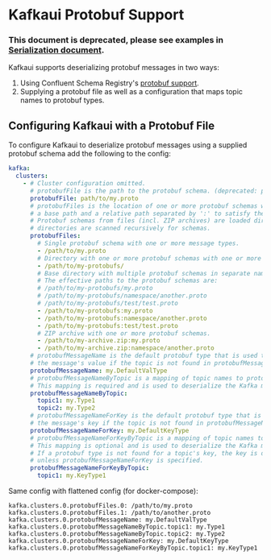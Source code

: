 # Kafkaui Protobuf Support

### This document is deprecated, please see examples in [Serialization document](Serialization.md).

Kafkaui supports deserializing protobuf messages in two ways:
1. Using Confluent Schema Registry's [protobuf support](https://docs.confluent.io/platform/current/schema-registry/serdes-develop/serdes-protobuf.html).
2. Supplying a protobuf file as well as a configuration that maps topic names to protobuf types.

## Configuring Kafkaui with a Protobuf File

To configure Kafkaui to deserialize protobuf messages using a supplied protobuf schema add the following to the config:
```yaml
kafka:
  clusters:
    - # Cluster configuration omitted.
      # protobufFile is the path to the protobuf schema. (deprecated: please use "protobufFiles")
      protobufFile: path/to/my.proto
      # protobufFiles is the location of one or more protobuf schemas which can optionally consist of
      # a base path and a relative path separated by ':' to satisfy the naming conventions in the schemas.
      # Protobuf schemas from files (incl. ZIP archives) are loaded directly,
      # directories are scanned recursively for schemas.
      protobufFiles:
        # Single protobuf schema with one or more message types.
        - /path/to/my.proto
        # Directory with one or more protobuf schemas with one or more message types.
        - /path/to/my-protobufs/
        # Base directory with multiple protobuf schemas in separate namespaces.
        # The effective paths to the protobuf schemas are:
        # /path/to/my-protobufs/my.proto 
        # /path/to/my-protobufs/namespace/another.proto 
        # /path/to/my-protobufs/test/test.proto 
        - /path/to/my-protobufs:my.proto
        - /path/to/my-protobufs:namespace/another.proto
        - /path/to/my-protobufs:test/test.proto
        # ZIP archive with one or more protobuf schemas.
        - /path/to/my-archive.zip:my.proto
        - /path/to/my-archive.zip:namespace/another.proto
      # protobufMessageName is the default protobuf type that is used to deserialize
      # the message's value if the topic is not found in protobufMessageNameByTopic.
      protobufMessageName: my.DefaultValType
      # protobufMessageNameByTopic is a mapping of topic names to protobuf types.
      # This mapping is required and is used to deserialize the Kafka message's value.
      protobufMessageNameByTopic:
        topic1: my.Type1
        topic2: my.Type2
      # protobufMessageNameForKey is the default protobuf type that is used to deserialize
      # the message's key if the topic is not found in protobufMessageNameForKeyByTopic.
      protobufMessageNameForKey: my.DefaultKeyType
      # protobufMessageNameForKeyByTopic is a mapping of topic names to protobuf types.
      # This mapping is optional and is used to deserialize the Kafka message's key.
      # If a protobuf type is not found for a topic's key, the key is deserialized as a string,
      # unless protobufMessageNameForKey is specified.
      protobufMessageNameForKeyByTopic:
        topic1: my.KeyType1
```

Same config with flattened config (for docker-compose):

```text
kafka.clusters.0.protobufFiles.0: /path/to/my.proto
kafka.clusters.0.protobufFiles.1: /path/to/another.proto
kafka.clusters.0.protobufMessageName: my.DefaultValType
kafka.clusters.0.protobufMessageNameByTopic.topic1: my.Type1
kafka.clusters.0.protobufMessageNameByTopic.topic2: my.Type2
kafka.clusters.0.protobufMessageNameForKey: my.DefaultKeyType
kafka.clusters.0.protobufMessageNameForKeyByTopic.topic1: my.KeyType1
```